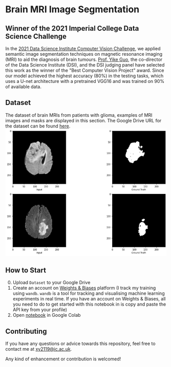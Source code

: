 # Brain MRI Image Segmentation
## Winner of the 2021 Imperial College Data Science Challenge
In the [2021 Data Science Institute Computer Vision Challenge](https://www.imperial.ac.uk/data-science/),  we applied semantic image segmentation techniques on magnetic resonance imaging (MRI) to aid the diagnosis of brain tumours. [Prof. Yike Guo](https://www.imperial.ac.uk/people/y.guo), the co-director of the Data Science Institute (DSI), and the DSI judging panel have selected this work as the winner of the "Best Computer Vision Project" award. Since our model achieved the highest accuracy (80%) in the testing tasks, which uses a U-net architecture with a pretrained VGG16 and was trained on 90% of available data.

## Dataset
The dataset of brain MRIs from patients with glioma, examples of MRI images and masks are displayed in this section. The Google Drive URL for the dataset can be found [here](https://drive.google.com/drive/folders/1Y4MUrrfT-Xuos83nOnq8ZWTMZmp9qADH?usp=sharing).
![image](./image&mask.png)

## How to Start 
0. Upload `Dataset` to your Google Drive 
1. Create an account on [Weights & Biases](https://wandb.ai/site) platform (I track my training using `wandb`. `wandb` is a tool for tracking and visualising machine learning experiments in real time. If you have an account on Weights & Biases, all you need to do to get started with this notebook in is copy and paste the API key from your profile) 
2. Open [notebook](https://github.com/xy2119/Brain_MRI_Image_Segmentation/blob/main/MRI_ImageSeg_U_Net_VGG16.ipynb) in Google Colab

## Contributing
If you have any questions or advice towards this repository, feel free to contact me at xy2119@ic.ac.uk.

Any kind of enhancement or contribution is welcomed!
